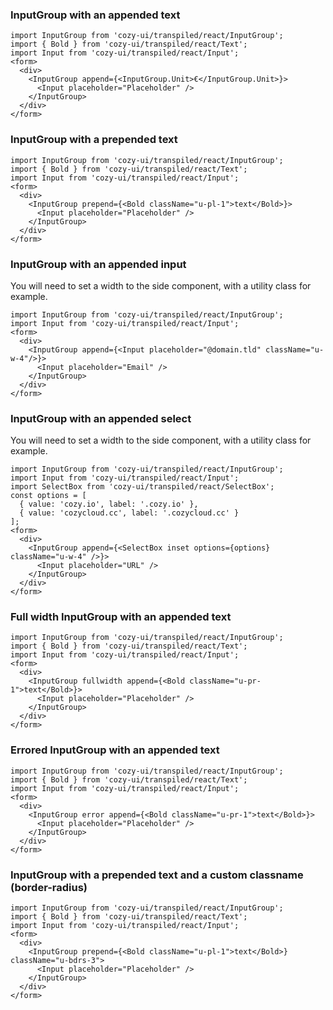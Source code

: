 ### InputGroup with an appended text

```
import InputGroup from 'cozy-ui/transpiled/react/InputGroup';
import { Bold } from 'cozy-ui/transpiled/react/Text';
import Input from 'cozy-ui/transpiled/react/Input';
<form>
  <div>
    <InputGroup append={<InputGroup.Unit>€</InputGroup.Unit>}>
      <Input placeholder="Placeholder" />
    </InputGroup>
  </div>
</form>
```

### InputGroup with a prepended text

```
import InputGroup from 'cozy-ui/transpiled/react/InputGroup';
import { Bold } from 'cozy-ui/transpiled/react/Text';
import Input from 'cozy-ui/transpiled/react/Input';
<form>
  <div>
    <InputGroup prepend={<Bold className="u-pl-1">text</Bold>}>
      <Input placeholder="Placeholder" />
    </InputGroup>
  </div>
</form>
```

### InputGroup with an appended input

You will need to set a width to the side component, with a utility class for example.

```
import InputGroup from 'cozy-ui/transpiled/react/InputGroup';
import Input from 'cozy-ui/transpiled/react/Input';
<form>
  <div>
    <InputGroup append={<Input placeholder="@domain.tld" className="u-w-4"/>}>
      <Input placeholder="Email" />
    </InputGroup>
  </div>
</form>
```

### InputGroup with an appended select

You will need to set a width to the side component, with a utility class for example.

```
import InputGroup from 'cozy-ui/transpiled/react/InputGroup';
import Input from 'cozy-ui/transpiled/react/Input';
import SelectBox from 'cozy-ui/transpiled/react/SelectBox';
const options = [
  { value: 'cozy.io', label: '.cozy.io' },
  { value: 'cozycloud.cc', label: '.cozycloud.cc' }
];
<form>
  <div>
    <InputGroup append={<SelectBox inset options={options} className="u-w-4" />}>
      <Input placeholder="URL" />
    </InputGroup>
  </div>
</form>
```

### Full width InputGroup with an appended text

```
import InputGroup from 'cozy-ui/transpiled/react/InputGroup';
import { Bold } from 'cozy-ui/transpiled/react/Text';
import Input from 'cozy-ui/transpiled/react/Input';
<form>
  <div>
    <InputGroup fullwidth append={<Bold className="u-pr-1">text</Bold>}>
      <Input placeholder="Placeholder" />
    </InputGroup>
  </div>
</form>
```

### Errored InputGroup with an appended text

```
import InputGroup from 'cozy-ui/transpiled/react/InputGroup';
import { Bold } from 'cozy-ui/transpiled/react/Text';
import Input from 'cozy-ui/transpiled/react/Input';
<form>
  <div>
    <InputGroup error append={<Bold className="u-pr-1">text</Bold>}>
      <Input placeholder="Placeholder" />
    </InputGroup>
  </div>
</form>
```

### InputGroup with a prepended text and a custom classname (border-radius)

```
import InputGroup from 'cozy-ui/transpiled/react/InputGroup';
import { Bold } from 'cozy-ui/transpiled/react/Text';
import Input from 'cozy-ui/transpiled/react/Input';
<form>
  <div>
    <InputGroup prepend={<Bold className="u-pl-1">text</Bold>} className="u-bdrs-3">
      <Input placeholder="Placeholder" />
    </InputGroup>
  </div>
</form>
```
